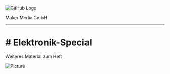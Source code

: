 

![GitHub Logo](http://www.heise.de/make/icons/make_logo.png)

Maker Media GmbH

***

# # Elektronik-Special
Weiteres Material zum Heft

![Picture](https://github.com/MakeMagazinDE/Node-RED-Special/blob/master/node-red-cover.png)
